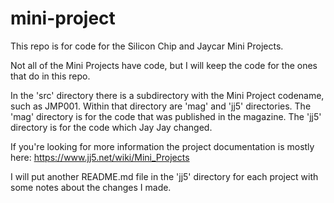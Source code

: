 # mini-project

This repo is for code for the Silicon Chip and Jaycar Mini Projects.

Not all of the Mini Projects have code, but I will keep the code for the ones that do in this repo.

In the 'src' directory there is a subdirectory with the Mini Project codename, such as JMP001. Within that directory are
'mag' and 'jj5' directories. The 'mag' directory is for the code that was published in the magazine. The 'jj5' directory
is for the code which Jay Jay changed.

If you're looking for more information the project documentation is mostly here: https://www.jj5.net/wiki/Mini_Projects

I will put another README.md file in the 'jj5' directory for each project with some notes about the changes I made.
